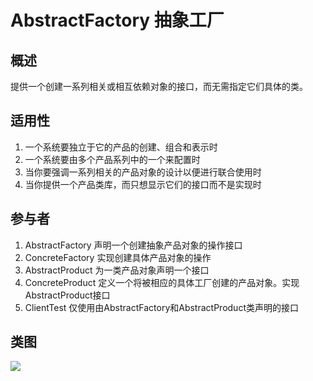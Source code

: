 
# AbstractFactory 抽象工厂

## 概述
提供一个创建一系列相关或相互依赖对象的接口，而无需指定它们具体的类。

## 适用性
1. 一个系统要独立于它的产品的创建、组合和表示时
2. 一个系统要由多个产品系列中的一个来配置时
3. 当你要强调一系列相关的产品对象的设计以便进行联合使用时
4. 当你提供一个产品类库，而只想显示它们的接口而不是实现时

## 参与者
1. AbstractFactory 声明一个创建抽象产品对象的操作接口
2. ConcreteFactory 实现创建具体产品对象的操作
3. AbstractProduct 为一类产品对象声明一个接口
4. ConcreteProduct 定义一个将被相应的具体工厂创建的产品对象。实现AbstractProduct接口
5. ClientTest 仅使用由AbstractFactory和AbstractProduct类声明的接口

## 类图
![](https://i.imgur.com/DTrbRrv.png)  







